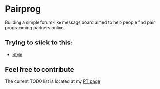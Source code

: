 # Pairprog

Building a simple forum-like message board aimed to help people find 
pair programming partners online.

## Trying to stick to this:

* [Style](http://github.com/thoughtbot/guides/blob/master/style)

## Feel free to contribute

The current TODO list is located at my [PT
page](https://www.pivotaltracker.com/n/projects/1230476)
